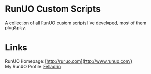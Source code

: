 # RunUO Custom Scripts #

A collection of all RunUO custom scripts I've developed, most of them plug&amp;play.

# Links #

RunUO Homepage: [http://runuo.com](http://www.runuo.com/)<br/>
My RunUO Profile: [Felladrin](http://www.runuo.com/community/members/felladrin.136025/)